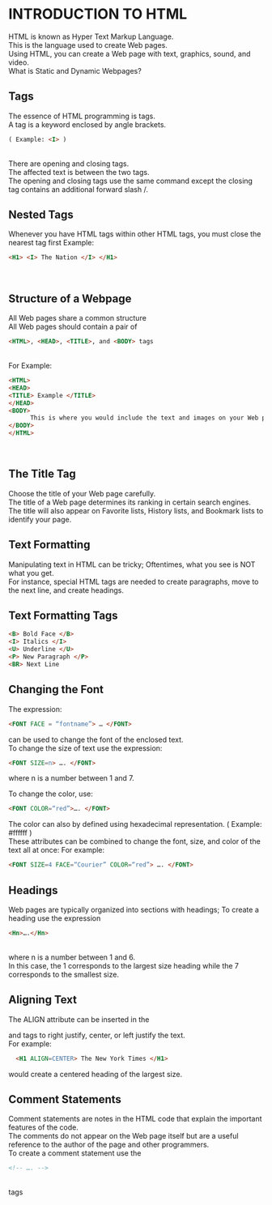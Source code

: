 # INTRODUCTION TO HTML


HTML is known as Hyper Text Markup Language. <br>
This is the language used to create Web pages. <br>
Using HTML, you can create a Web page with text, graphics, sound, and video. <br>
What is Static and Dynamic Webpages?

## Tags
The essence of HTML programming is tags. <br>
A tag is a keyword enclosed by angle brackets. 
```html
( Example: <I> )
``` 
  <br>
There are opening and closing tags. <br>
The affected text is between the two tags. <br>
The opening and closing tags use the same command except the closing tag contains an additional forward slash /. <br>

  
 ## Nested Tags
Whenever you have HTML tags within other HTML tags, you must close the nearest tag first
Example:
```html
<H1> <I> The Nation </I> </H1>
```
<br>

## Structure of a Webpage
All Web pages share a common structure <br>
All Web pages should contain a pair of 

```html
<HTML>, <HEAD>, <TITLE>, and <BODY> tags
```
  
  <br>
  For Example:
  
```html
<HTML>
<HEAD>
<TITLE> Example </TITLE>
</HEAD>
<BODY>
      This is where you would include the text and images on your Web page.
</BODY>
</HTML>
  ```
  <br>

## The Title Tag
Choose the title of your Web page carefully. <br>
The title of a Web page determines its ranking in certain search engines. <br>
The title will also appear on Favorite lists, History lists, and Bookmark lists to identify your page. <br>

## Text Formatting
Manipulating text in HTML can be tricky; Oftentimes, what you see is NOT what you get. <br>
For instance, special HTML tags are needed to create paragraphs, move to the next line, and create headings. <br>

## Text Formatting Tags

```html
<B> Bold Face </B>
<I> Italics </I>
<U> Underline </U>
<P> New Paragraph </P>
<BR> Next Line
  ```
  
  ## Changing the Font
The expression:

```html
<FONT FACE = “fontname”> … </FONT>
```
can be used to change the font of the enclosed text.<br>
To change the size of text use the expression: 

```html 
<FONT SIZE=n> …. </FONT>
```
where n is a number between 1 and 7.

To change the color, use:
```html 
<FONT COLOR=“red”>…. </FONT>
```
The color can also by defined using hexadecimal representation. ( Example: #ffffff ) <br>
These attributes can be combined to change the font, size, and color of the text all at once:
For example:

```html 
<FONT SIZE=4 FACE=“Courier” COLOR=“red”> …. </FONT>
```

## Headings
Web pages are typically organized into sections with headings; To create a heading use the expression 

```html 
<Hn>….</Hn>
``` 
<br>
where n is a number between 1 and 6. <br>
In this case, the 1 corresponds to the largest size heading while the 7 corresponds to the smallest size. <br>

## Aligning Text
The ALIGN attribute can be inserted in the <P> and <Hn> tags to right justify, center, or left justify the text. <br>
For example:
```html 
  <H1 ALIGN=CENTER> The New York Times </H1> 
```
  would create a centered heading of the largest size. <br>
  
  
 ## Comment Statements
Comment statements are notes in the HTML code that explain the important features of the code. <br>
The comments do not appear on the Web page itself but are a useful reference to the author of the page and other programmers. <br>
To create a comment statement use the 
```html 
<!-- …. --> 
```
<br>
tags




